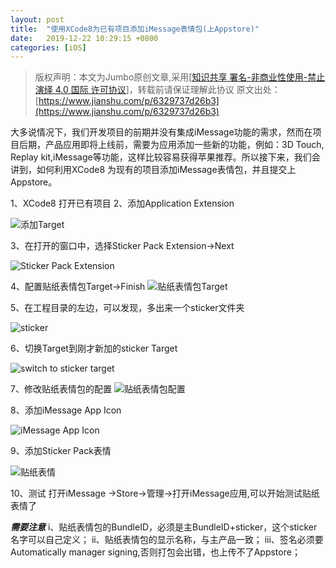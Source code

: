 ```yaml
---
layout: post
title:  "使用XCode8为已有项目添加iMessage表情包(上Appstore)"
date:   2019-12-22 10:29:15 +0800
categories: [iOS]
---
```


>版权声明：本文为Jumbo原创文章,采用[[知识共享 署名-非商业性使用-禁止演绎 4.0 国际 许可协议](https://creativecommons.org/licenses/by-nc-nd/4.0/deed.zh)]，转载前请保证理解此协议
原文出处：[https://www.jianshu.com/p/6329737d26b3](https://www.jianshu.com/p/6329737d26b3)

大多说情况下，我们开发项目的前期并没有集成iMessage功能的需求，然而在项目后期，产品应用即将上线前，需要为应用添加一些新的功能，例如：3D Touch, Replay kit,iMessage等功能，这样比较容易获得苹果推荐。所以接下来，我们会讲到，如何利用XCode8 为现有的项目添加iMessage表情包，并且提交上Appstore。

1、XCode8 打开已有项目
2、添加Application Extension

![添加Target](http://upload-images.jianshu.io/upload_images/191918-27d4e1edaea41cbb.png?imageMogr2/auto-orient/strip%7CimageView2/2/w/1240)

3、在打开的窗口中，选择Sticker Pack Extension->Next

![Sticker Pack Extension](http://upload-images.jianshu.io/upload_images/191918-7eccaafd0ff135c1.png?imageMogr2/auto-orient/strip%7CimageView2/2/w/1240)

4、配置贴纸表情包Target->Finish
![贴纸表情包Target](http://upload-images.jianshu.io/upload_images/191918-533a72e89415bc25.png?imageMogr2/auto-orient/strip%7CimageView2/2/w/1240)

5、在工程目录的左边，可以发现，多出来一个sticker文件夹


![sticker](http://upload-images.jianshu.io/upload_images/191918-5ee61b32a7930dc1.png?imageMogr2/auto-orient/strip%7CimageView2/2/w/1240)

6、切换Target到刚才新加的sticker Target

![switch to sticker target](http://upload-images.jianshu.io/upload_images/191918-8b9b3ac677860592.png?imageMogr2/auto-orient/strip%7CimageView2/2/w/1240)

7、修改贴纸表情包的配置
![贴纸表情包配置](http://upload-images.jianshu.io/upload_images/191918-d2ad638a4ee987c6.png?imageMogr2/auto-orient/strip%7CimageView2/2/w/1240)

8、添加iMessage App Icon

![iMessage App Icon](http://upload-images.jianshu.io/upload_images/191918-40cc203ecc7c8b84.png?imageMogr2/auto-orient/strip%7CimageView2/2/w/1240)

9、添加Sticker Pack表情

![贴纸表情](http://upload-images.jianshu.io/upload_images/191918-1b7d889c22ab3e8b.png?imageMogr2/auto-orient/strip%7CimageView2/2/w/1240)

10、测试
打开iMessage ->Store->管理->打开iMessage应用,可以开始测试贴纸表情了


***需要注意***
i、贴纸表情包的BundleID，必须是主BundleID+sticker，这个sticker名字可以自己定义；
ii、贴纸表情包的显示名称，与主产品一致；
iii、签名必须要Automatically manager signing,否则打包会出错，也上传不了Appstore；
